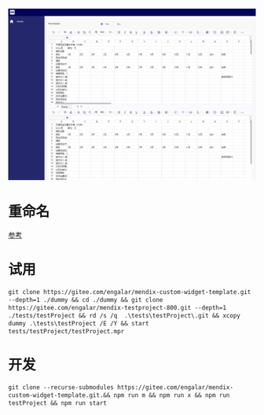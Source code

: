 ![demo](img/demo.png)

# 重命名

[参考](https://github.com/engalar/mendix-custom-widget-radar/commit/07fd0dfb69b781c0b31cdb5502678304c954383c)

# 试用

```
git clone https://gitee.com/engalar/mendix-custom-widget-template.git --depth=1 ./dummy && cd ./dummy && git clone https://gitee.com/engalar/mendix-testproject-800.git --depth=1 ./tests/testProject && rd /s /q  .\tests\testProject\.git && xcopy dummy .\tests\testProject /E /Y && start tests/testProject/testProject.mpr
```

# 开发

```
git clone --recurse-submodules https://gitee.com/engalar/mendix-custom-widget-template.git.&& npm run m && npm run x && npm run testProject && npm run start
```
